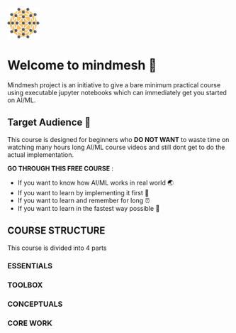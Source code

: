 ![mindmesh](mesh-smallest.png) 
# Welcome to mindmesh :blue_heart:

Mindmesh project is an initiative to give a bare minimum practical course using executable jupyter notebooks which can immediately get you started on AI/ML. 

## Target Audience :raising_hand:
This course is designed for beginners who **DO NOT WANT** to waste time on watching many hours long AI/ML course videos and still dont get to do the actual implementation.

**GO THROUGH THIS FREE COURSE** :
- If you want to know how AI/ML works in real world :earth_asia:
- If you want to learn by implementing it first :ferris_wheel:
- If you want to learn and remember for long :alarm_clock:
- If you want to learn in the fastest way possible :rocket:

## COURSE STRUCTURE
This course is divided into 4 parts

### ESSENTIALS
### TOOLBOX
### CONCEPTUALS
### CORE WORK